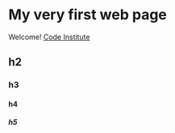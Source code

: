 # My very first web page
Welcome! [Code Institute](https://learn.codeinstitute.net/)

## h2

### h3

#### h4 


##### h5